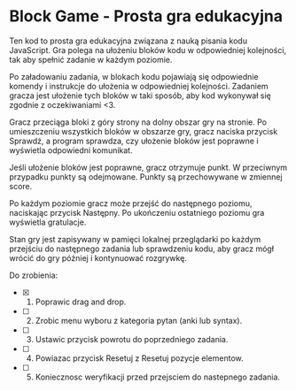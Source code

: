 # Block Game  - Prosta gra edukacyjna 
Ten kod to prosta gra edukacyjna związana z nauką pisania kodu JavaScript. Gra polega na ułożeniu bloków kodu w odpowiedniej kolejności, tak aby spełnić zadanie w każdym poziomie.  
  
Po załadowaniu zadania, w blokach kodu pojawiają się odpowiednie komendy i instrukcje do ułożenia w odpowiedniej kolejności. Zadaniem gracza jest ułożenie tych bloków w taki sposób, aby kod wykonywał się zgodnie z oczekiwaniami <3.  
  
Gracz przeciąga bloki z góry strony na dolny obszar gry na stronie. Po umieszczeniu wszystkich bloków w obszarze gry, gracz naciska przycisk Sprawdź, a program sprawdza, czy ułożenie bloków jest poprawne i wyświetla odpowiedni komunikat.   
  
Jeśli ułożenie bloków jest poprawne, gracz otrzymuje punkt. W przeciwnym przypadku punkty są odejmowane. Punkty są przechowywane w zmiennej score.  
  
Po każdym poziomie gracz może przejść do następnego poziomu, naciskając przycisk Następny. Po ukończeniu ostatniego poziomu gra wyświetla gratulacje.  
  
Stan gry jest zapisywany w pamięci lokalnej przeglądarki po każdym przejściu do następnego zadania lub sprawdzeniu kodu, aby gracz mógł wrócić do gry później i kontynuować rozgrywkę.  


Do zrobienia: 
- [x] 1. Poprawic drag and drop.
- [ ] 2. Zrobic menu wyboru z kategoria pytan (anki lub syntax).
- [ ] 3. Ustawic przycisk powrotu do poprzedniego zadania.
- [ ] 4. Powiazac przycisk Resetuj z Resetuj pozycje elementow.
- [ ] 5. Koniecznosc weryfikacji przed przejsciem do nastepnego zadania.
